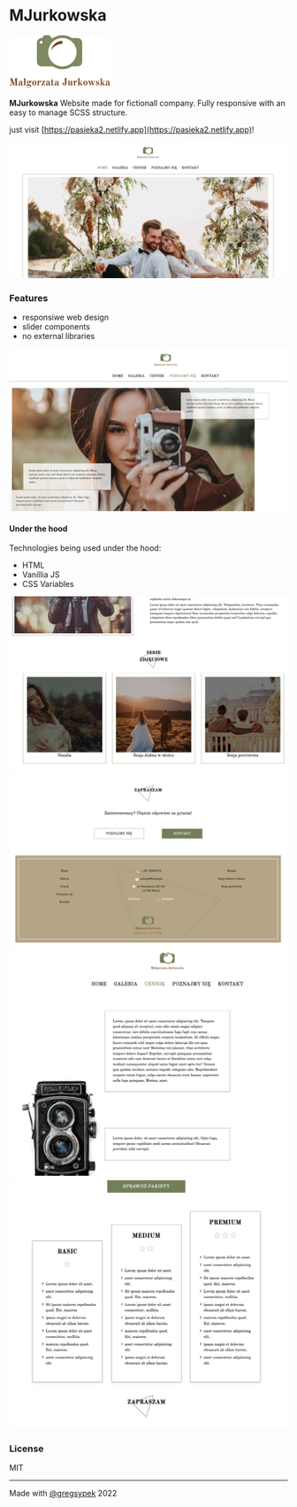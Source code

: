 # MJurkowska

![alt tag](./assets/shared/logo.png)

**MJurkowska** Website made for fictionall company. Fully responsive with an easy to manage SCSS structure.

just visit [https://pasieka2.netlify.app](https://pasieka2.netlify.app)!

![alt tag](./assets/screenshots/mjurkowska1.png)

### Features

- responsiwe web design
- slider components
- no external libraries

![alt tag](./assets/screenshots/mjurkowska2.png)

#### Under the hood

Technologies being used under the hood:

- HTML
- Vanillia JS
- CSS Variables

![alt tag](./assets/screenshots/mjurkowska3.png)
![alt tag](./assets/screenshots/mjurkowska4.png)
![alt tag](./assets/screenshots/mjurkowska5.png)
![alt tag](./assets/screenshots/mjurkowska6.png)

### License

MIT

---

Made with [@gregsypek](https://twitter.com/@gregsypek) 2022
